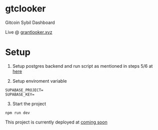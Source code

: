 # gtclooker
Gitcoin Sybil Dashboard

Live @ [grantlooker.xyz](https://www.grantlooker.xyz/)
# Setup

1. Setup postgres backend and run script as mentioned in steps 5/6 at [here](https://github.com/kikura3/gtclooker-legos/blob/e789a25d60381c0a76e6c5d3e492fd40800992c3/README.md?plain=1#L119)

2. Setup enviroment variable

```
SUPABASE_PROJECT=
SUPABASE_KEY=
```

3. Start the project
```
npm run dev
```

This project is currently deployed at [coming soon]()
